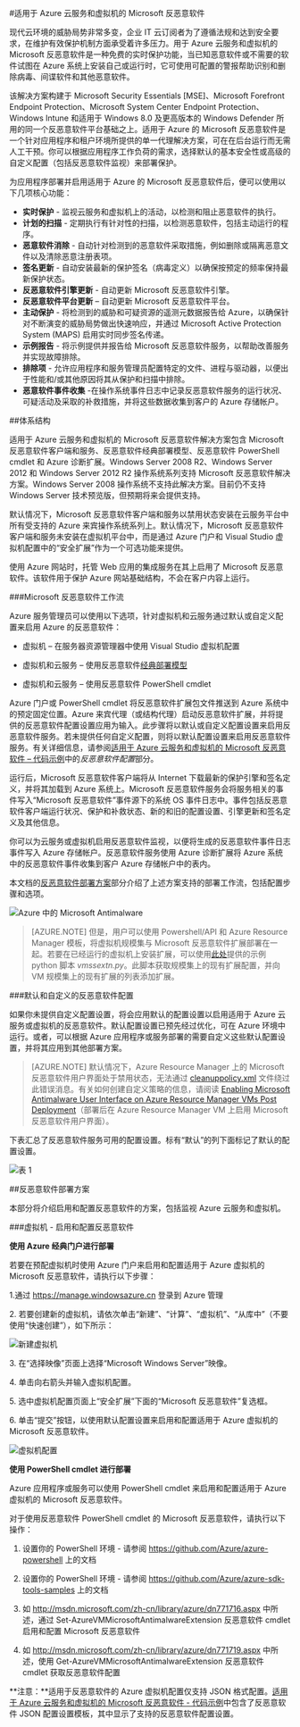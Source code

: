 <properties
   pageTitle="适用于 Azure 云服务和虚拟机的 Microsoft 反恶意软件 | Microsoft Azure"
   description="本文提供适用于 Azure 的 Microsoft 反恶意软件的体系结构概述，包括为 Azure 云服务和虚拟机启用、配置和部署保护时支持的方案与配置。我们将介绍可通过 Azure 服务管理 API、PowerShell 脚本、Azure 门户和 Visual Studio 访问的基本配置、管理与监视功能。"
   services="security"
   documentationCenter="na"
   authors="lingche"
   manager="shlan"
   editor="lingche"/>  


<tags
   ms.service="security"
   ms.devlang="na"
   ms.topic="article"
   ms.tgt_pltfrm="na"
   ms.workload="na"
   ms.date="09/19/2016"
   wacn.date="10/31/2016"
   ms.author="lingche"/>  


#适用于 Azure 云服务和虚拟机的 Microsoft 反恶意软件

现代云环境的威胁局势非常多变，企业 IT 云订阅者为了遵循法规和达到安全要求，在维护有效保护机制方面承受着许多压力。用于 Azure 云服务和虚拟机的 Microsoft 反恶意软件是一种免费的实时保护功能，当已知恶意软件或不需要的软件试图在 Azure 系统上安装自己或运行时，它可使用可配置的警报帮助识别和删除病毒、间谍软件和其他恶意软件。

该解决方案构建于 Microsoft Security Essentials [MSE]、Microsoft Forefront Endpoint Protection、Microsoft System Center Endpoint Protection、Windows Intune 和适用于 Windows 8.0 及更高版本的 Windows Defender 所用的同一个反恶意软件平台基础之上。适用于 Azure 的 Microsoft 反恶意软件是一个针对应用程序和租户环境所提供的单一代理解决方案，可在在后台运行而无需人工干预。你可以根据应用程序工作负荷的需求，选择默认的基本安全性或高级的自定义配置（包括反恶意软件监视）来部署保护。

为应用程序部署并启用适用于 Azure 的 Microsoft 反恶意软件后，便可以使用以下几项核心功能：

- **实时保护** - 监视云服务和虚拟机上的活动，以检测和阻止恶意软件的执行。
- **计划的扫描** - 定期执行有针对性的扫描，以检测恶意软件，包括主动运行的程序。
- **恶意软件消除** - 自动针对检测到的恶意软件采取措施，例如删除或隔离恶意文件以及清除恶意注册表项。
- **签名更新** - 自动安装最新的保护签名（病毒定义）以确保按预定的频率保持最新保护状态。
- **反恶意软件引擎更新** - 自动更新 Microsoft 反恶意软件引擎。
- **反恶意软件平台更新** – 自动更新 Microsoft 反恶意软件平台。
- **主动保护** - 将检测到的威胁和可疑资源的遥测元数据报告给 Azure，以确保针对不断演变的威胁局势做出快速响应，并通过 Microsoft Active Protection System (MAPS) 启用实时同步签名传递。
- **示例报告** - 将示例提供并报告给 Microsoft 反恶意软件服务，以帮助改善服务并实现故障排除。
- **排除项** - 允许应用程序和服务管理员配置特定的文件、进程与驱动器，以便出于性能和/或其他原因将其从保护和扫描中排除。
- **恶意软件事件收集** -在操作系统事件日志中记录反恶意软件服务的运行状况、可疑活动及采取的补救措施，并将这些数据收集到客户的 Azure 存储帐户。

##体系结构

适用于 Azure 云服务和虚拟机的 Microsoft 反恶意软件解决方案包含 Microsoft 反恶意软件客户端和服务、反恶意软件经典部署模型、反恶意软件 PowerShell cmdlet 和 Azure 诊断扩展。Windows Server 2008 R2、Windows Server 2012 和 Windows Server 2012 R2 操作系统系列支持 Microsoft 反恶意软件解决方案。Windows Server 2008 操作系统不支持此解决方案。目前仍不支持 Windows Server 技术预览版，但预期将来会提供支持。

默认情况下，Microsoft 反恶意软件客户端和服务以禁用状态安装在云服务平台中所有受支持的 Azure 来宾操作系统系列上。默认情况下，Microsoft 反恶意软件客户端和服务未安装在虚拟机平台中，而是通过 Azure 门户和 Visual Studio 虚拟机配置中的“安全扩展”作为一个可选功能来提供。

使用 Azure 网站时，托管 Web 应用的集成服务在其上启用了 Microsoft 反恶意软件。该软件用于保护 Azure 网站基础结构，不会在客户内容上运行。


###Microsoft 反恶意软件工作流

Azure 服务管理员可以使用以下选项，针对虚拟机和云服务通过默认或自定义配置来启用 Azure 的反恶意软件：

-   虚拟机 – 在服务器资源管理器中使用 Visual Studio 虚拟机配置

-   虚拟机和云服务 – 使用反恶意软件[经典部署模型](https://msdn.microsoft.com/library/azure/ee460799.aspx)

-   虚拟机和云服务 – 使用反恶意软件 PowerShell cmdlet

Azure 门户或 PowerShell cmdlet 将反恶意软件扩展包文件推送到 Azure 系统中的预定固定位置。Azure 来宾代理（或结构代理）启动反恶意软件扩展，并将提供的反恶意软件配置设置应用为输入。此步骤将以默认或自定义配置设置来启用反恶意软件服务。若未提供任何自定义配置，则将以默认配置设置来启用反恶意软件服务。有关详细信息，请参阅[适用于 Azure 云服务和虚拟机的 Microsoft 反恶意软件 – 代码示例](http://aka.ms/amazsamples "适用于 Azure 云服务和 VM 的 Microsoft 反恶意软件代码示例")中的*反恶意软件配置*部分。

运行后，Microsoft 反恶意软件客户端将从 Internet 下载最新的保护引擎和签名定义，并将其加载到 Azure 系统上。Microsoft 反恶意软件服务会将服务相关的事件写入“Microsoft 反恶意软件”事件源下的系统 OS 事件日志中。事件包括反恶意软件客户端运行状况、保护和补救状态、新的和旧的配置设置、引擎更新和签名定义及其他信息。

你可以为云服务或虚拟机启用反恶意软件监视，以便将生成的反恶意软件事件日志事件写入 Azure 存储帐户。反恶意软件服务使用 Azure 诊断扩展将 Azure 系统中的反恶意软件事件收集到客户 Azure 存储帐户中的表内。

本文档的[反恶意软件部署方案](#_Antimalware_Deployment_Scenarios)部分介绍了上述方案支持的部署工作流，包括配置步骤和选项。

![Azure 中的 Microsoft Antimalware](./media/azure-security-antimalware/sec-azantimal-fig1.PNG)  


> [AZURE.NOTE] 但是，用户可以使用 Powershell/API 和 Azure Resource Manager 模板，将虚拟机规模集与 Microsoft 反恶意软件扩展部署在一起。若要在已经运行的虚拟机上安装扩展，可以使用[此处](https://github.com/gbowerman/vmsstools)提供的示例 python 脚本 *vmssextn.py*。此脚本获取规模集上的现有扩展配置，并向 VM 规模集上的现有扩展的列表添加扩展。

###默认和自定义的反恶意软件配置

如果你未提供自定义配置设置，将会应用默认的配置设置以启用适用于 Azure 云服务或虚拟机的反恶意软件。默认配置设置已预先经过优化，可在 Azure 环境中运行。或者，可以根据 Azure 应用程序或服务部署的需要自定义这些默认配置设置，并将其应用到其他部署方案。

> [AZURE.NOTE] 默认情况下，Azure Resource Manager 上的 Microsoft 反恶意软件用户界面处于禁用状态，无法通过 [cleanuppolicy.xml](https://blogs.msdn.microsoft.com/azuresecurity/2016/02/24/update-on-microsoft-antimalware-and-azure-resource-manager-arm-vms/) 文件绕过此错误消息。有关如何创建自定义策略的信息，请阅读 [Enabling Microsoft Antimalware User Interface on Azure Resource Manager VMs Post Deployment](https://blogs.msdn.microsoft.com/azuresecurity/2016/03/09/enabling-microsoft-antimalware-user-interface-post-deployment/)（部署后在 Azure Resource Manager VM 上启用 Microsoft 反恶意软件用户界面）。

下表汇总了反恶意软件服务可用的配置设置。标有“默认”的列下面标记了默认的配置设置。

![表 1](./media/azure-security-antimalware/sec-azantimal-tb18.PNG)  


##反恶意软件部署方案

本部分将介绍启用和配置反恶意软件的方案，包括监视 Azure 云服务和虚拟机。

###虚拟机 - 启用和配置反恶意软件

**使用 Azure 经典门户进行部署**

若要在预配虚拟机时使用 Azure 门户来启用和配置适用于 Azure 虚拟机的 Microsoft 反恶意软件，请执行以下步骤：


1\.通过 <https://manage.windowsazure.cn> 登录到 Azure 管理


2\. 若要创建新的虚拟机，请依次单击“新建”、“计算”、“虚拟机”、“从库中”（不要使用“快速创建”），如下所示：

![新建虚拟机](./media/azure-security-antimalware/sec-azantimal-fig3.PNG)  



3\. 在“选择映像”页面上选择“Microsoft Windows Server”映像。

4\. 单击向右箭头并输入虚拟机配置。

5\. 选中虚拟机配置页面上“安全扩展”下面的“Microsoft 反恶意软件”复选框。

6\. 单击“提交”按钮，以使用默认配置设置来启用和配置适用于 Azure 虚拟机的 Microsoft 反恶意软件。

![虚拟机配置](./media/azure-security-antimalware/sec-azantimal-fig4.PNG)  




**使用 PowerShell cmdlet 进行部署**

Azure 应用程序或服务可以使用 PowerShell cmdlet 来启用和配置适用于 Azure 虚拟机的 Microsoft 反恶意软件。

对于使用反恶意软件 PowerShell cmdlet 的 Microsoft 反恶意软件，请执行以下操作：

1. 设置你的 PowerShell 环境 - 请参阅 <https://github.com/Azure/azure-powershell> 上的文档

2. 设置你的 PowerShell 环境 - 请参阅 <https://github.com/Azure/azure-sdk-tools-samples> 上的文档

3. 如 <http://msdn.microsoft.com/zh-cn/library/azure/dn771716.aspx> 中所述，通过 Set-AzureVMMicrosoftAntimalwareExtension 反恶意软件 cmdlet 启用和配置 Microsoft 反恶意软件

4. 如 <http://msdn.microsoft.com/zh-cn/library/azure/dn771719.aspx> 中所述，使用 Get-AzureVMMicrosoftAntimalwareExtension 反恶意软件 cmdlet 获取反恶意软件配置

**注意：**适用于反恶意软件的 Azure 虚拟机配置仅支持 JSON 格式配置。[适用于 Azure 云服务和虚拟机的 Microsoft 反恶意软件 - 代码示例](http://aka.ms/amazsamples "适用于 Azure 云服务和虚拟机的 Microsoft 反恶意软件 - 代码示例")中包含了反恶意软件 JSON 配置设置模板，其中显示了支持的反恶意软件配置设置。

<!---HONumber=Mooncake_1024_2016-->